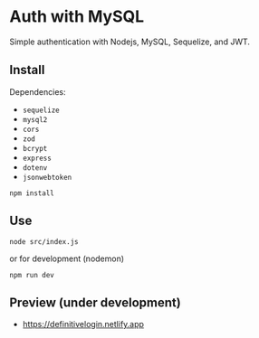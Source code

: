 # Auth with MySQL

Simple authentication with Nodejs, MySQL, Sequelize, and JWT.

## Install

Dependencies:

- `sequelize`
- `mysql2`
- `cors`
- `zod`
- `bcrypt`
- `express`
- `dotenv`
- `jsonwebtoken`

```
npm install
```

## Use

```
node src/index.js
```

or for development (nodemon)

```
npm run dev
```

## Preview (under development)

- https://definitivelogin.netlify.app
